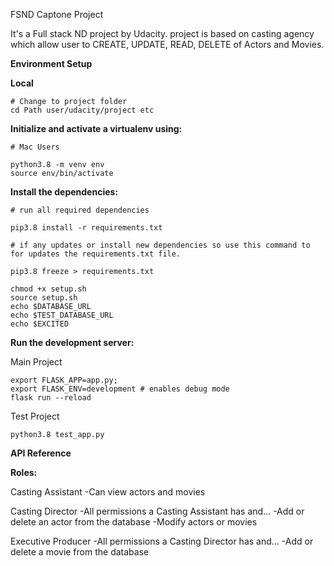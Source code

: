 FSND Captone Project

It's a Full stack ND project by Udacity. project is based on casting agency which allow user to CREATE, UPDATE, READ, DELETE of Actors and Movies.


**Environment Setup**

**Local**

```
# Change to project folder
cd Path user/udacity/project etc
```

**Initialize and activate a virtualenv using:**
```
# Mac Users

python3.8 -m venv env
source env/bin/activate
```
**Install the dependencies:**
```
# run all required dependencies

pip3.8 install -r requirements.txt

# if any updates or install new dependencies so use this command to for updates the requirements.txt file.  

pip3.8 freeze > requirements.txt
```

```
chmod +x setup.sh
source setup.sh
echo $DATABASE_URL
echo $TEST_DATABASE_URL
echo $EXCITED
```

**Run the development server:**

Main Project

```
export FLASK_APP=app.py;
export FLASK_ENV=development # enables debug mode
flask run --reload
```

Test Project

```
python3.8 test_app.py
```

**API Reference**

**Roles:**

Casting Assistant
-Can view actors and movies

Casting Director
-All permissions a Casting Assistant has and…
-Add or delete an actor from the database
-Modify actors or movies

Executive Producer
-All permissions a Casting Director has and…
-Add or delete a movie from the database

